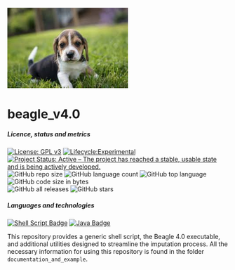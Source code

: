 [<img src="img/beagle.jpg"/>]()

# beagle_v4.0

##### Licence, status and metrics
[![License: GPL v3](https://img.shields.io/badge/License-GPLv3-blue.svg)](https://www.gnu.org/licenses/gpl-3.0)
[![Lifecycle:Experimental](https://img.shields.io/badge/Lifecycle-Experimental-339999)]()
[![Project Status: Active – The project has reached a stable, usable state and is being actively developed.](https://www.repostatus.org/badges/latest/active.svg)](https://www.repostatus.org/#active)
![GitHub repo size](https://img.shields.io/github/repo-size/ljacquin/beagle_v4.0)
![GitHub language count](https://img.shields.io/github/languages/count/ljacquin/beagle_v4.0)
![GitHub top language](https://img.shields.io/github/languages/top/ljacquin/beagle_v4.0)
![GitHub code size in bytes](https://img.shields.io/github/languages/code-size/ljacquin/beagle_v4.0)  
![GitHub all releases](https://img.shields.io/github/downloads/ljacquin/beagle_v4.0/total)
![GitHub stars](https://img.shields.io/github/stars/ljacquin/beagle_v4.0)  

##### Languages and technologies
[![Shell Script Badge](https://img.shields.io/badge/Shell_Script-121011?style=for-the-badge&logo=gnu-bash&logoColor=white)](https://en.wikipedia.org/wiki/Bash_(Unix_shell))
[![Java Badge](https://img.shields.io/badge/Java-ED8B00?style=for-the-badge&logo=openjdk&logoColor=white)](https://www.java.com/)

This repository provides a generic shell script, the Beagle 4.0 executable, and additional utilities designed to streamline the imputation process. All the necessary information for using this repository is found in the folder ```documentation_and_example```.
